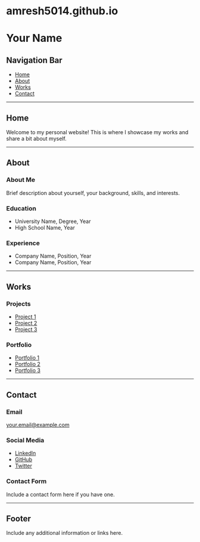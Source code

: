 # amresh5014.github.io


# Your Name

## Navigation Bar
- [Home](#home)
- [About](#about)
- [Works](#works)
- [Contact](#contact)

---

## Home <a name="home"></a>
Welcome to my personal website! This is where I showcase my works and share a bit about myself.

---

## About <a name="about"></a>
### About Me
Brief description about yourself, your background, skills, and interests.

### Education
- University Name, Degree, Year
- High School Name, Year

### Experience
- Company Name, Position, Year
- Company Name, Position, Year

---

## Works <a name="works"></a>
### Projects
- [Project 1](link)
- [Project 2](link)
- [Project 3](link)

### Portfolio
- [Portfolio 1](link)
- [Portfolio 2](link)
- [Portfolio 3](link)

---

## Contact <a name="contact"></a>
### Email
your.email@example.com

### Social Media
- [LinkedIn](link)
- [GitHub](link)
- [Twitter](link)

### Contact Form
Include a contact form here if you have one.

---

## Footer
Include any additional information or links here.

